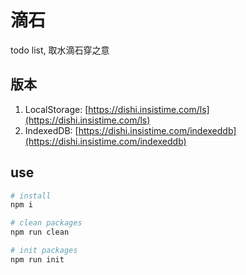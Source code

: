 # 滴石
todo list, 取水滴石穿之意

## 版本
1. LocalStorage: [https://dishi.insistime.com/ls](https://dishi.insistime.com/ls)
2. IndexedDB: [https://dishi.insistime.com/indexeddb](https://dishi.insistime.com/indexeddb)

## use
```bash
# install
npm i

# clean packages
npm run clean

# init packages
npm run init
```